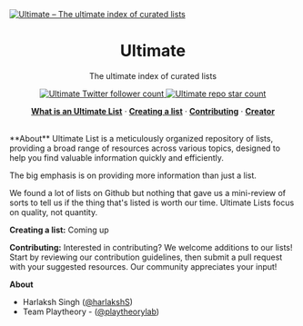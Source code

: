<a href="https://ultimatelist.xyz">
  <img alt="Ultimate – The ultimate index of curated lists" src="https://ultimatelist.xyz/opengraph-image" />
</a>

<h1 align="center">Ultimate</h1>
<p align="center">
  The ultimate index of curated lists
</p>
<p align="center">
  <a href="https://twitter.com/ultimatelist">
    <img src="https://img.shields.io/twitter/follow/ultimate?style=social&logo=twitter" alt="Ultimate Twitter follower count" />
  </a>
  <a href="https://github.com/playtheorylab/ultimate">
    <img src="https://img.shields.io/github/stars/ultimate/ultimate?style=social" alt="Ultimate repo star count" />
  </a>
</p>
<p align="center">
  <a href="#about"><strong>What is an Ultimate List</strong></a> ·
  <a href="#categories"><strong>Creating a list</strong></a> ·
  <a href="#contributing"><strong>Contributing</strong></a> ·
  <a href="#creator"><strong>Creator</strong></a>
</p>
<br/>
**About**
Ultimate List is a meticulously organized repository of lists, providing a broad range of resources across various topics, designed to help you find valuable information quickly and efficiently.

The big emphasis is on providing more information than just a list.

We found a lot of lists on Github but nothing that gave us a mini-review of sorts to tell us if the thing that's listed is worth our time. Ultimate Lists focus on quality, not quantity.

**Creating a list:** Coming up

**Contributing:**
Interested in contributing? We welcome additions to our lists! Start by reviewing our contribution guidelines, then submit a pull request with your suggested resources. Our community appreciates your input!

**About**
- Harlaksh Singh ([@harlakshS](https://twitter.com/harlakshS))
- Team Playtheory - ([@playtheorylab](https://playtheory.xyz))
